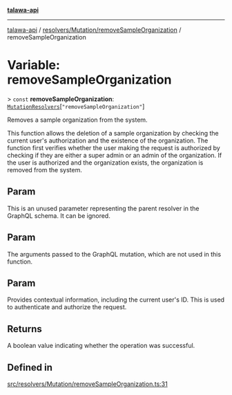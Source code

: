 [**talawa-api**](../../../../README.md)

***

[talawa-api](../../../../modules.md) / [resolvers/Mutation/removeSampleOrganization](../README.md) / removeSampleOrganization

# Variable: removeSampleOrganization

\> `const` **removeSampleOrganization**: [`MutationResolvers`](../../../../types/generatedGraphQLTypes/type-aliases/MutationResolvers.md)\[`"removeSampleOrganization"`\]

Removes a sample organization from the system.

This function allows the deletion of a sample organization by checking the current user's authorization and the existence of the organization.
The function first verifies whether the user making the request is authorized by checking if they are either a super admin or an admin of the organization.
If the user is authorized and the organization exists, the organization is removed from the system.

## Param

This is an unused parameter representing the parent resolver in the GraphQL schema. It can be ignored.

## Param

The arguments passed to the GraphQL mutation, which are not used in this function.

## Param

Provides contextual information, including the current user's ID. This is used to authenticate and authorize the request.

## Returns

A boolean value indicating whether the operation was successful.

## Defined in

[src/resolvers/Mutation/removeSampleOrganization.ts:31](https://github.com/PalisadoesFoundation/talawa-api/blob/6bd0fecc1032af2aa70d925c85724d9fec2350f9/src/resolvers/Mutation/removeSampleOrganization.ts#L31)
